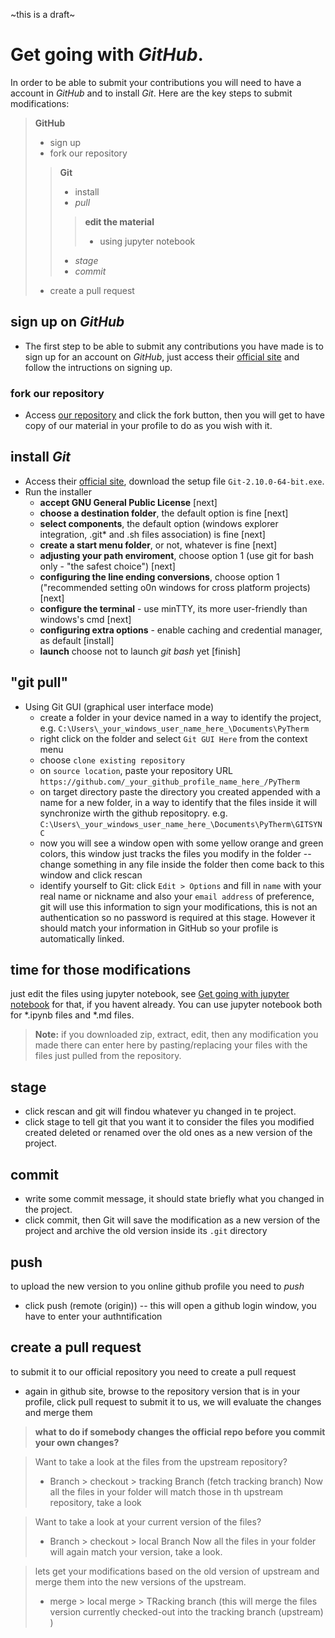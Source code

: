 ~this is a draft~

Get going with *GitHub*.
==
In order to be able to submit your contributions you will need to have a account in *GitHub* and to install *Git*. Here are the key steps to submit modifications:

>**GitHub**
>- sign up
>- fork our repository
>
>> **Git**
>>- install
>>- *pull*
>>
>>> **edit the material**
>>>- using jupyter notebook
>>
>>- *stage*
>>- *commit*
>- create a pull request

## sign up on *GitHub*

* The first step to be able to submit any contributions you have made is to sign up for an account on *GitHub*, just access their [official site](https://github.com) and follow the intructions on signing up.

### fork our repository

* Access [our repository](https://github.com/iurisegtovich/PyTherm) and click the fork button, then you will get to have copy of our material in your profile to do as you wish with it.

## install *Git*

* Access their [official site](https://git-scm.com/), download the setup file `Git-2.10.0-64-bit.exe`.
* Run the installer
	* **accept GNU General Public License** [next]
	* **choose a destination folder**, the default option is fine [next]
	* **select components**, the default option (windows explorer integration, .git* and .sh files association) is fine  [next]
	* **create a start menu folder**, or not, whatever is fine [next]
	* **adjusting your path enviroment**, choose option 1 (use git for bash only - "the safest choice") [next]
	* **configuring the line ending conversions**, choose option 1 ("recommended setting o0n windows for cross platform projects) [next]
	* **configure the terminal** - use minTTY, its more user-friendly than windows's cmd [next]
	* **configuring extra options** - enable caching and credential manager, as default [install]
	* **launch** choose not to launch *git bash* yet [finish]

## "git pull"

* Using Git GUI (graphical user interface mode)
	* create a folder in your device named in a  way to identify the project, e.g. `C:\Users\_your_windows_user_name_here_\Documents\PyTherm`
	* right click on the folder and select `Git GUI Here` from the context menu
	* choose `clone existing repository`
	* on `source location`, paste your repository URL `https://github.com/_your_github_profile_name_here_/PyTherm`
	* on target directory paste the directory you created appended with a name for a new folder, in a way to identify that the files inside it will synchronize wirth the github repositopry. e.g. `C:\Users\_your_windows_user_name_here_\Documents\PyTherm\GITSYNC`
	* now you will see a window open with some yellow orange and green colors, this window just tracks the files you modify in the folder -- change something in any file inside the folder then come back to this window and click rescan
	* identify yourself to Git: click `Edit > Options` and fill in `name` with your real name or nickname and also your `email address` of preference, git will use this information to sign your modifications, this is not an authentication so no password is required at this stage. However it should match your information in GitHub so your profile is automatically linked.

## time for those modifications

just edit the files using jupyter notebook, see [Get going with jupyter notebook](https://github.com/iurisegtovich/PyTherm/blob/master/Getting_started/Get_going_with_Windows/1_Get_going_with_Jupyter_notebook.md)  for that, if you havent already. You can use jupyter notebook both for \*.ipynb files and \*.md files.

> **Note:**  if you downloaded zip, extract, edit, then any modification you made there can enter here by pasting/replacing your files with the files just pulled from the repository.


## stage
* click rescan and git will findou whatever yu changed in te project.
* click stage to tell git that you want it to consider the files you modified created deleted or renamed over the old ones as a new version of the project.

## commit
* write some commit message, it should state briefly what you changed in the project.
* click commit, then Git will save the modification as a new version of the project and archive the old version inside its `.git` directory

## push

to upload the new version to you online github profile you need to *push*
* click push (remote (origin)) -- this will open a github login window, you have to enter your authntification


## create a pull request
to submit it to our official repository you need to create a pull request
* again in github site, browse to the repository version that is in your profile, click pull request to submit it to us, we will evaluate the changes and merge them

> **what to do if somebody changes the official repo before you commit your own changes?**

> Want to take a look at the files from the upstream repository?
>- Branch > checkout > tracking Branch (fetch tracking branch)
Now all the files in your folder will match those in th upstream repository, take a look

> Want to take a look at your current  version of the files?
>- Branch > checkout > local Branch
Now all the files in your folder will again match your version, take a look.

> lets get your modifications based on the old version of upstream and merge them into the new versions of the upstream.
>- merge > local merge > TRacking branch (this will merge the files version currently checked-out into the tracking branch (upstream) )
